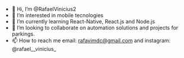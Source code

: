 - 👋 Hi, I’m @RafaelVinicius2
- 👀 I’m interested in mobile tecnologies
- 🌱 I’m currently learning React-Native, React.js and Node.js
- 💞️ I’m looking to collaborate on automation solutions and projects for parkings.
- 📫 How to reach me email: rafavimdc@gmail.com and instagram: @rafael__vinicius_

<!---
RafaelVinicius2/RafaelVinicius2 is a ✨ special ✨ repository because its `README.md` (this file) appears on your GitHub profile.
You can click the Preview link to take a look at your changes.
--->
